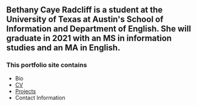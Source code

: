 ## Bethany Caye Radcliff is a student at the University of Texas at Austin's School of Information and Department of English. She will graduate in 2021 with an MS in information studies and an MA in English.

### This portfolio site contains

* Bio
* [CV](cv.html)
* [Projects](projects.md)
* Contact Information
